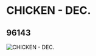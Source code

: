 # CHICKEN - DEC.
## 96143
![CHICKEN - DEC.](https://lc-www-live-s.legocdn.com/media/bricks/5/2/4624282.jpg)